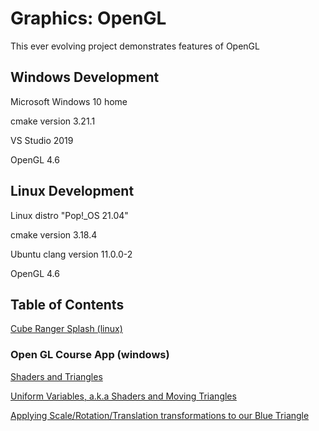 # Graphics: OpenGL

This ever evolving project demonstrates features of OpenGL

## Windows Development

Microsoft Windows 10 home

cmake version 3.21.1

VS Studio 2019

OpenGL 4.6

## Linux Development

Linux distro "Pop!_OS 21.04"

cmake version 3.18.4

Ubuntu clang version 11.0.0-2

OpenGL 4.6

## Table of Contents

[Cube Ranger Splash (linux)](https://github.com/TallDave67/cube_ranger_splash)

### Open GL Course App (windows)

[Shaders and Triangles](https://github.com/TallDave67/OpenGLCourseApp-Section2.5)

[Uniform Variables, a.k.a Shaders and Moving Triangles](https://github.com/TallDave67/OpenGLCourseApp-Section2.7)

[Applying Scale/Rotation/Translation transformations to our Blue Triangle](https://github.com/TallDave67/OpenGLCourseApp-Section2.12)

